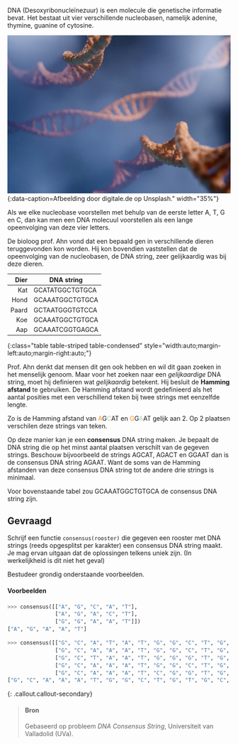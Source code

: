 DNA (Desoxyribonucleïnezuur) is een molecule die genetische informatie bevat. Het bestaat uit vier verschillende nucleobasen, namelijk adenine, thymine, guanine of cytosine.

![Afbeelding door digitale.de op Unsplash.](media/digitale-de.jpg "Afbeelding door digitale.de op Unsplash."){:data-caption=Afbeelding door digitale.de op Unsplash." width="35%"}

Als we elke nucleobase voorstellen met behulp van de eerste letter A, T, G en C, dan kan men een DNA molecuul voorstellen als een lange opeenvolging van deze vier letters.

De bioloog prof. Ahn vond dat een bepaald gen in verschillende dieren teruggevonden kon worden. Hij kon bovendien vaststellen dat de opeenvolging van de nucleobasen, de DNA string, zeer gelijkaardig was bij deze dieren. 

| Dier  | DNA string        |
|------:|-------------------|
| Kat   | <span style="font-family=Courier, monospace">GCATATGGCTGTGCA</span>   |
| Hond  | <span style="font-family=Courier, monospace">GCAAATGGCTGTGCA</span>   |
| Paard | <span style="font-family=Courier, monospace">GCTAATGGGTGTCCA</span>   |
| Koe   | <span style="font-family=Courier, monospace">GCAAATGGCTGTGCA</span>   |
| Aap   | <span style="font-family=Courier, monospace">GCAAATCGGTGAGCA</span>   |
{:class="table table-striped table-condensed" style="width:auto;margin-left:auto;margin-right:auto;"}

Prof. Ahn denkt dat mensen dit gen ook hebben en wil dit gaan zoeken in het menselijk genoom. Maar voor het zoeken naar een *gelijkaardige* DNA string, moet hij definieren wat *gelijkaardig* betekent. Hij besluit de **Hamming afstand** te gebruiken. De Hamming afstand wordt gedefinieerd als het aantal posities met een verschillend teken bij twee strings met eenzelfde lengte.

Zo is de Hamming afstand van <span style="font-family=Courier, monospace"><span style="color:#FF8E27">A</span>G<span style="color:#A9D19B">C</span>AT</span> en <span style="font-family=Courier, monospace"><span style="color:#FF8E27">G</span>G<span style="color:#A9D19B">A</span>AT</span> gelijk aan 2. Op 2 plaatsen verschilen deze strings van teken. 

Op deze manier kan je een **consensus** DNA string maken. Je bepaalt de DNA string die op het minst aantal plaatsen verschilt van de gegeven strings.  Beschouw bijvoorbeeld de strings <span style="font-family=Courier, monospace">AGCAT</span>, <span style="font-family=Courier, monospace">AGACT</span> en <span style="font-family=Courier, monospace">GGAAT</span> dan is de consensus DNA string <span style="font-family=Courier, monospace">AGAAT</span>. Want de soms van de Hamming afstanden van deze consensus DNA string tot de andere drie strings is minimaal.

Voor bovenstaande tabel zou <span style="font-family=Courier, monospace">GCAAATGGCTGTGCA</span> de consensus DNA string zijn.

## Gevraagd

Schrijf een functie `consensus(rooster)` die gegeven een rooster met DNA strings (reeds opgesplitst per karakter) een consensus DNA string maakt. Je mag ervan uitgaan dat de oplossingen telkens uniek zijn. (In werkelijkheid is dit niet het geval)

Bestudeer grondig onderstaande voorbeelden.

#### Voorbeelden

```python
>>> consensus([["A", "G", "C", "A", "T"],
               ["A", "G", "A", "C", "T"],
               ["G", "G", "A", "A", "T"]])
["A", "G", "A", "A", "T"]
```

```python
>>> consensus([["G", "C", "A", "T", "A", "T", "G", "G", "C", "T", "G", "T", "G", "C", "A"],
               ["G", "C", "A", "A", "A", "T", "G", "G", "C", "T", "G", "T", "G", "C", "A"],
               ["G", "C", "T", "A", "A", "T", "G", "G", "G", "T", "G", "T", "C", "C", "A"],
               ["G", "C", "A", "A", "A", "T", "G", "G", "C", "T", "G", "T", "G", "C", "A"],
               ["G", "C", "A", "A", "A", "T", "C", "G", "G", "T", "G", "A", "G", "C", "A"]])
["G", "C", "A", "A", "A", "T", "G", "G", "C", "T", "G", "T", "G", "C", "A"]
```

{: .callout.callout-secondary}
>#### Bron
> Gebaseerd op probleem *DNA Consensus String*, Universiteit van Valladolid (UVa). 
